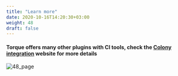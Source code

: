 ```yaml
---
title: "Learn more"
date: 2020-10-16T14:20:30+03:00
weight: 48
draft: false
---
```


#### Torque offers many other plugins with CI tools, check the [Colony integration](https://www.quali.com/colony-integrations/) website for more details
![48_page](/images/module3/48_page.png)
